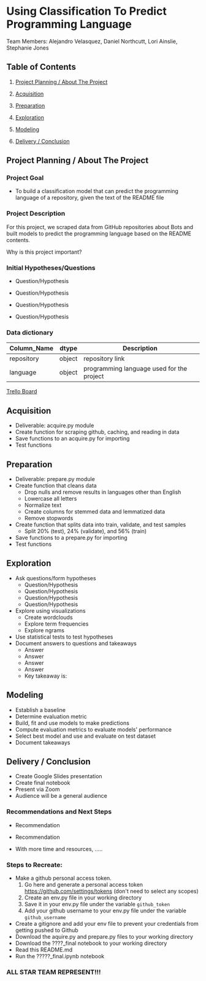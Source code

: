 # Using Classification To Predict Programming Language

Team Members: Alejandro Velasquez, Daniel Northcutt, Lori Ainslie, Stephanie Jones

## Table of Contents

1. [Project Planning / About The Project](#project-planning--about-the-project)

2. [Acquisition](#acquisition)

3. [Preparation](#preparation)

4. [Exploration](#exploration)

5. [Modeling](#modeling)

6. [Delivery / Conclusion](#delivery--conclusion)

## Project Planning / About The Project

### Project Goal

* To build a classification model that can predict the programming language of a repository, given the text of the README file

### Project Description

For this project, we scraped data from GitHub repositories about Bots and built models to predict the programming language based on the README contents.

Why is this project important?

### Initial Hypotheses/Questions

* Question/Hypothesis

* Question/Hypothesis

* Question/Hypothesis

* Question/Hypothesis

### Data dictionary

|   Column_Name   | dtype | Description      |
|   -----------   | ----------- | ---------- |
| repository | object | repository link |
| language   | object | programming language used for the project  |

[Trello Board](https://trello.com/b/KFt1reNg/githublanguage-prediction)


## Acquisition

* Deliverable: acquire.py module
* Create function for scraping github, caching, and reading in data
* Save functions to an acquire.py for importing
* Test functions


## Preparation

* Deliverable: prepare.py module
* Create function that cleans data
  * Drop nulls and remove results in languages other than English
  * Lowercase all letters
  * Normalize text
  * Create columns for stemmed data and lemmatized data 
  * Remove stopwords
* Create function that splits data into train, validate, and test samples
  * Split 20% (test), 24% (validate), and 56% (train)
* Save functions to a prepare.py for importing
* Test functions

## Exploration

* Ask questions/form hypotheses
  * Question/Hypothesis
  * Question/Hypothesis
  * Question/Hypothesis
  * Question/Hypothesis
* Explore using visualizations
  * Create wordclouds
  * Explore term frequencies
  * Explore ngrams
* Use statistical tests to test hypotheses
* Document answers to questions and takeaways
  * Answer
  * Answer
  * Answer
  * Answer
  * Key takeaway is:

## Modeling

* Establish a baseline
* Determine evaluation metric
* Build, fit and use models to make predictions
* Compute evaluation metrics to evaluate models' performance
* Select best model and use and evaluate on test dataset
* Document takeaways

## Delivery / Conclusion

* Create Google Slides presentation
* Create final notebook
* Present via Zoom
* Audience will be a general audience

### Recommendations and Next Steps

* Recommendation
* Recommendation

* With more time and resources, .....

### Steps to Recreate:

* Make a github personal access token.
  1. Go here and generate a personal access token https://github.com/settings/tokens (don't need to select any scopes)
  2. Create an env.py file in your working directory 
  3. Save it in your env.py file under the variable `github_token`
  4. Add your github username to your env.py file under the variable `github_username`
* Create a gitignore and add your env file to prevent your credentials from getting pushed to Github
* Download the aquire.py and prepare.py files to your working directory
* Download the ????_final notebook to your working directory
* Read this README.md
* Run the ?????_final.ipynb notebook

### ALL STAR TEAM REPRESENT!!!
